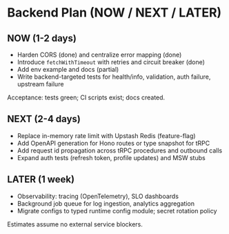# Backend Plan (NOW / NEXT / LATER)

## NOW (1-2 days)
- Harden CORS (done) and centralize error mapping (done)
- Introduce `fetchWithTimeout` with retries and circuit breaker (done)
- Add env example and docs (partial)
- Write backend-targeted tests for health/info, validation, auth failure, upstream failure

Acceptance: tests green; CI scripts exist; docs created.

## NEXT (2-4 days)
- Replace in-memory rate limit with Upstash Redis (feature-flag)
- Add OpenAPI generation for Hono routes or type snapshot for tRPC
- Add request id propagation across tRPC procedures and outbound calls
- Expand auth tests (refresh token, profile updates) and MSW stubs

## LATER (1 week)
- Observability: tracing (OpenTelemetry), SLO dashboards
- Background job queue for log ingestion, analytics aggregation
- Migrate configs to typed runtime config module; secret rotation policy

Estimates assume no external service blockers.
